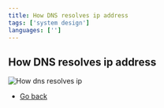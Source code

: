 ```yaml
---
title: How DNS resolves ip address
tags: ['system design']
languages: ['']
---
```

## How DNS resolves ip address

![How dns resolves ip](./03-how-dns-resolves-ip.png)

* [Go back](../readme.md)